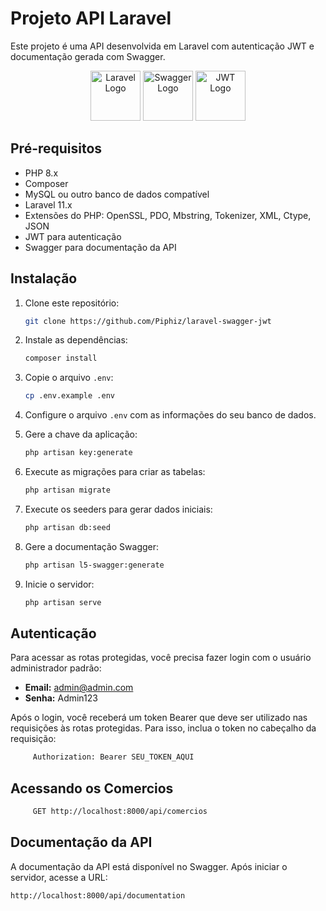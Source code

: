 # Projeto API Laravel
Este projeto é uma API desenvolvida em Laravel com autenticação JWT e documentação gerada com Swagger.

<p align="center">
    <img src="https://laravel.com/img/logomark.min.svg" alt="Laravel Logo" width="80"/>
    <img src="https://upload.wikimedia.org/wikipedia/commons/a/ab/Swagger-logo.png" alt="Swagger Logo" width="80"/>
    <img src="https://jwt.io/img/pic_logo.svg" alt="JWT Logo" width="80"/>
</p>


## Pré-requisitos

- PHP 8.x
- Composer
- MySQL ou outro banco de dados compatível
- Laravel 11.x
- Extensões do PHP: OpenSSL, PDO, Mbstring, Tokenizer, XML, Ctype, JSON
- JWT para autenticação
- Swagger para documentação da API

## Instalação

1. Clone este repositório:

    ```bash
    git clone https://github.com/Piphiz/laravel-swagger-jwt
    ```

2. Instale as dependências:

    ```bash
    composer install
    ```

3. Copie o arquivo `.env`:

    ```bash
    cp .env.example .env
    ```

4. Configure o arquivo `.env` com as informações do seu banco de dados.

5. Gere a chave da aplicação:

    ```bash
    php artisan key:generate
    ```

6. Execute as migrações para criar as tabelas:

    ```bash
    php artisan migrate
    ```

7. Execute os seeders para gerar dados iniciais:

    ```bash
    php artisan db:seed
    ```

8. Gere a documentação Swagger:

    ```bash
    php artisan l5-swagger:generate
    ```

9. Inicie o servidor:

    ```bash
    php artisan serve
    ```

## Autenticação

Para acessar as rotas protegidas, você precisa fazer login com o usuário administrador padrão:

- **Email:** admin@admin.com
- **Senha:** Admin123

Após o login, você receberá um token Bearer que deve ser utilizado nas requisições às rotas protegidas. Para isso, inclua o token no cabeçalho da requisição:

```bash
     Authorization: Bearer SEU_TOKEN_AQUI
```

## Acessando os Comercios

```bash
     GET http://localhost:8000/api/comercios
```

## Documentação da API

A documentação da API está disponível no Swagger. Após iniciar o servidor, acesse a URL:

```bash
http://localhost:8000/api/documentation
```
